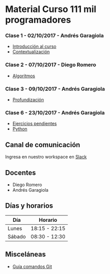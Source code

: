 # Material Curso 111 mil programadores

### Clase 1 - 02/10/2017 - Andrés Garagiola

- [Introducción al curso](Clase_1_Introduccion_1.0.pptx?raw=true)
- [Contextualización](Clase_1_Contextualizacion_1.0.pptx?raw=true)

### Clase 2 - 07/10/2017 - Diego Romero

- [Algoritmos](Clase_2_Algoritmos_1.0.pptx?raw=true)

### Clase 3 - 09/10/2017 - Andrés Garagiola

- [Profundización](Clase_3_Profundizacion_1.0.pptx?raw=true)

### Clase 6 - 23/10/2017 - Andrés Garagiola

- [Ejercicios pendientes](Clase_6_Ejericicos_1.0.pptx?raw=true)
- [Python](Clase_6_Python_1.0.pptx?raw=true)

## Canal de comunicación

Ingresa en nuestro workspace en [Slack](https://111milprogramadores.slack.com)


## Docentes

- Diego Romero
- Andrés Garagiola

## Días y horarios

| Día	       | Horario      |
| ----------- |:-------------:|
| Lunes       | 18:15 - 22:15 |
| Sábado      | 08:30 - 12:30 |


## Misceláneas

- [Guía comandos Git](git-command.md?raw=true)



 
